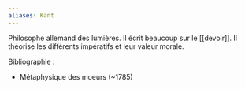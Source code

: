 ```yaml
---
aliases: Kant
---
```

Philosophe allemand des lumières. Il écrit beaucoup sur le [[devoir]]. Il théorise les différents impératifs et leur valeur morale.

Bibliographie :
- Métaphysique des moeurs (~1785)